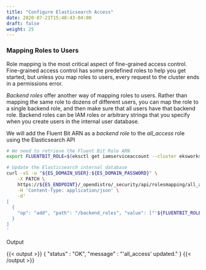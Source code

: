 ```yaml
---
title: "Configure Elasticsearch Access"
date: 2020-07-21T15:48:43-04:00
draft: false
weight: 25
---
```


### Mapping Roles to Users

Role mapping is the most critical aspect of fine-grained access control. Fine-grained access control has some predefined roles to help you get started, but unless you map roles to users, every request to the cluster ends in a permissions error.

_Backend roles_ offer another way of mapping roles to users. Rather than mapping the same role to dozens of different users, you can map the role to a single backend role, and then make sure that all users have that backend role. Backend roles can be IAM roles or arbitrary strings that you specify when you create users in the internal user database.

We will add the Fluent Bit ARN as a _backend role_ to the _all\_access_ role using the Elasticsearch API

```bash
# We need to retrieve the Fluent Bit Role ARN
export FLUENTBIT_ROLE=$(eksctl get iamserviceaccount --cluster eksworkshop-eksctl --namespace logging -o json | jq '.iam.serviceAccounts[].status.roleARN' -r)

# Update the Elasticsearch internal database
curl -sS -u "${ES_DOMAIN_USER}:${ES_DOMAIN_PASSWORD}" \
    -X PATCH \
    https://${ES_ENDPOINT}/_opendistro/_security/api/rolesmapping/all_access?pretty \
    -H 'Content-Type: application/json' \
    -d'
[
  {
    "op": "add", "path": "/backend_roles", "value": ["'${FLUENTBIT_ROLE}'"]
  }
]
'
```

Output

{{< output >}}
{
  "status" : "OK",
  "message" : "'all_access' updated."
}
{{< /output >}}
